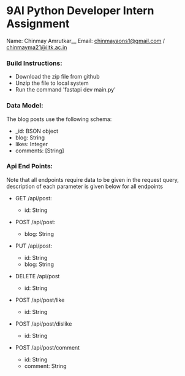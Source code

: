 # 9AI Python Developer Intern Assignment

Name: Chinmay Amrutkar__
Email: chinmayaons1@gmail.com / chinmayma21@iitk.ac.in

### Build Instructions:

- Download the zip file from github
- Unzip the file to local system
- Run the command 'fastapi dev main.py'

### Data Model:

The blog posts use the following schema:

- \_id: BSON object
- blog: String
- likes: Integer
- comments: [String]

### Api End Points:

Note that all endpoints require data to be given in the request query, description of each parameter is given below for all endpoints

- GET /api/post:

  - id: String

- POST /api/post:

  - blog: String

- PUT /api/post:

  - id: String
  - blog: String

- DELETE /api/post

  - id: String

- POST /api/post/like

  - id: String

- POST /api/post/dislike

  - id: String

- POST /api/post/comment

  - id: String
  - comment: String
